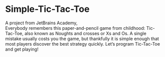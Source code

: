 # Simple-Tic-Tac-Toe
A project from JetBrains Academy,  
Everybody remembers this paper-and-pencil game from childhood:   Tic-Tac-Toe, also known as Noughts and crosses or Xs and Os. A single mistake usually costs you the game, but thankfully it is simple enough that most players discover the best strategy quickly. Let’s program Tic-Tac-Toe and get playing!
